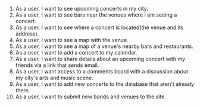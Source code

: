 1. As a user, I want to see upcoming concerts in my city.
2. As a user, I want to see bars near the venues where I am seeing a concert.
3. As a user, I want to see where a concert is located(the venue and its address).
4. As a user, I want to see a map with the venue.
5. As a user, I want to see a map of a venue's nearby bars and restaurants.
6. As a user, I want to add a concert to my calendar.
7. As a user, I want to share details about an upcoming concert with my friends via a link that sends email.
8. As a user, I want access to a comments board with a discussion about my city's arts and music scene.
9. As a user, I want to add new concerts to the database that aren't already there.
10. As a user, I want to submit new bands and venues to the site. 
